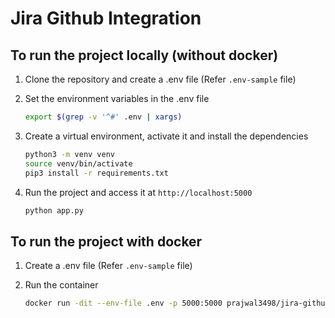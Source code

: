 # Jira Github Integration

## To run the project locally (without docker)

1. Clone the repository and create a .env file (Refer `.env-sample` file)

2. Set the environment variables in the .env file

    ```bash
    export $(grep -v '^#' .env | xargs)
    ```

3. Create a virtual environment, activate it and install the dependencies

    ```bash
    python3 -m venv venv
    source venv/bin/activate
    pip3 install -r requirements.txt
    ```

4. Run the project and access it at `http://localhost:5000`

    ```bash
    python app.py
    ```

## To run the project with docker

1. Create a .env file (Refer `.env-sample` file) 

2. Run the container

    ```bash
    docker run -dit --env-file .env -p 5000:5000 prajwal3498/jira-github-integration:latest
    ```
